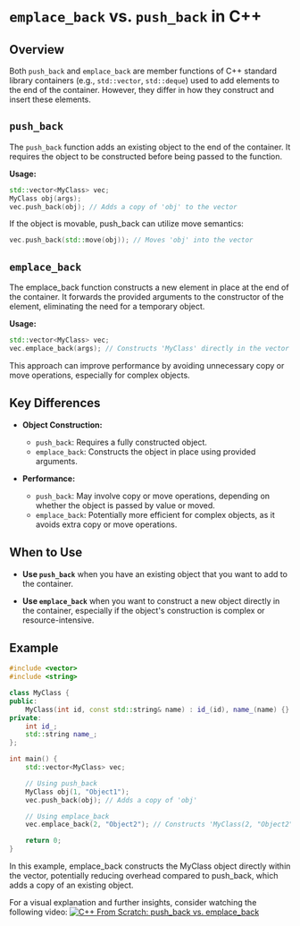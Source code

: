 # `emplace_back` vs. `push_back` in C++

## Overview

Both `push_back` and `emplace_back` are member functions of C++ standard library containers (e.g., `std::vector`, `std::deque`) used to add elements to the end of the container. However, they differ in how they construct and insert these elements.

## `push_back`

The `push_back` function adds an existing object to the end of the container. It requires the object to be constructed before being passed to the function.

**Usage:**

```cpp
std::vector<MyClass> vec;
MyClass obj(args);
vec.push_back(obj); // Adds a copy of 'obj' to the vector
```

If the object is movable, push_back can utilize move semantics:

```cpp
vec.push_back(std::move(obj)); // Moves 'obj' into the vector
```

## `emplace_back`

The emplace_back function constructs a new element in place at the end of the container. It forwards the provided arguments to the constructor of the element, eliminating the need for a temporary object.

**Usage:**

```cpp
std::vector<MyClass> vec;
vec.emplace_back(args); // Constructs 'MyClass' directly in the vector
```

This approach can improve performance by avoiding unnecessary copy or move operations, especially for complex objects.

## Key Differences

- **Object Construction:**
  - `push_back`: Requires a fully constructed object.
  - `emplace_back`: Constructs the object in place using provided arguments.

- **Performance:**
  - `push_back`: May involve copy or move operations, depending on whether the object is passed by value or moved.
  - `emplace_back`: Potentially more efficient for complex objects, as it avoids extra copy or move operations.

## When to Use

- **Use `push_back`** when you have an existing object that you want to add to the container.

- **Use `emplace_back`** when you want to construct a new object directly in the container, especially if the object's construction is complex or resource-intensive.

## Example

```cpp
#include <vector>
#include <string>

class MyClass {
public:
    MyClass(int id, const std::string& name) : id_(id), name_(name) {}
private:
    int id_;
    std::string name_;
};

int main() {
    std::vector<MyClass> vec;

    // Using push_back
    MyClass obj(1, "Object1");
    vec.push_back(obj); // Adds a copy of 'obj'

    // Using emplace_back
    vec.emplace_back(2, "Object2"); // Constructs 'MyClass(2, "Object2")' in place

    return 0;
}
```

In this example, emplace_back constructs the MyClass object directly within the vector, potentially reducing overhead compared to push_back, which adds a copy of an existing object.

For a visual explanation and further insights, consider watching the following video: [![C++ From Scratch: push_back vs. emplace_back](https://img.youtube.com/vi/BbPWrkgj1I4/0.jpg)](https://www.youtube.com/watch?v=BbPWrkgj1I4)

